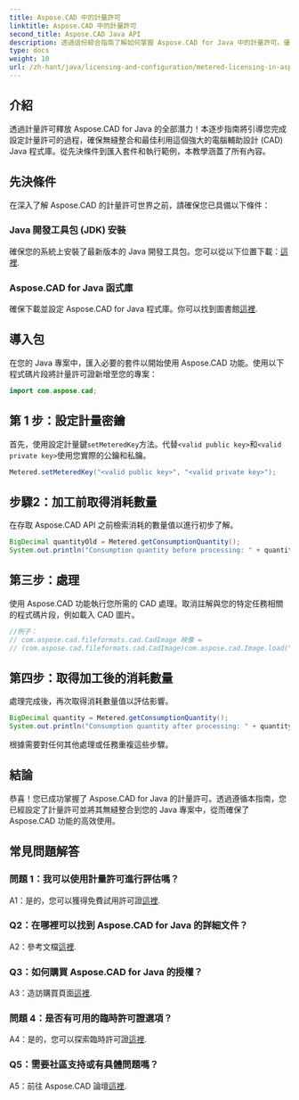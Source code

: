 ```yaml
---
title: Aspose.CAD 中的計量許可
linktitle: Aspose.CAD 中的計量許可
second_title: Aspose.CAD Java API
description: 透過這份綜合指南了解如何掌握 Aspose.CAD for Java 中的計量許可。優化 CAD 處理以提高效率和成本效益。
type: docs
weight: 10
url: /zh-hant/java/licensing-and-configuration/metered-licensing-in-aspose-cad/
---
```

## 介紹

透過計量許可釋放 Aspose.CAD for Java 的全部潛力！本逐步指南將引導您完成設定計量許可的過程，確保無縫整合和最佳利用這個強大的電腦輔助設計 (CAD) Java 程式庫。從先決條件到匯入套件和執行範例，本教學涵蓋了所有內容。

## 先決條件

在深入了解 Aspose.CAD 的計量許可世界之前，請確保您已具備以下條件：

### Java 開發工具包 (JDK) 安裝

確保您的系統上安裝了最新版本的 Java 開發工具包。您可以從以下位置下載：[這裡](https://www.oracle.com/java/technologies/javase-downloads.html).

### Aspose.CAD for Java 函式庫

確保下載並設定 Aspose.CAD for Java 程式庫。你可以找到圖書館[這裡](https://releases.aspose.com/cad/java/).

## 導入包

在您的 Java 專案中，匯入必要的套件以開始使用 Aspose.CAD 功能。使用以下程式碼片段將計量許可證新增至您的專案：

```java
import com.aspose.cad;
```

## 第 1 步：設定計量密鑰

首先，使用設定計量鍵`setMeteredKey`方法。代替`<valid public key>`和`<valid private key>`使用您實際的公鑰和私鑰。

```java
Metered.setMeteredKey("<valid public key>", "<valid private key>");
```

## 步驟2：加工前取得消耗數量

在存取 Aspose.CAD API 之前檢索消耗的數量值以進行初步了解。

```java
BigDecimal quantityOld = Metered.getConsumptionQuantity();
System.out.println("Consumption quantity before processing: " + quantityOld);
```

## 第三步：處理

使用 Aspose.CAD 功能執行您所需的 CAD 處理。取消註解與您的特定任務相關的程式碼片段，例如載入 CAD 圖片。

```java
//例子：
// com.aspose.cad.fileformats.cad.CadImage 映像 =
// (com.aspose.cad.fileformats.cad.CadImage)com.aspose.cad.Image.load("BlockRefDgn.dwg");
```

## 第四步：取得加工後的消耗數量

處理完成後，再次取得消耗數量值以評估影響。

```java
BigDecimal quantity = Metered.getConsumptionQuantity();
System.out.println("Consumption quantity after processing: " + quantity);
```

根據需要對任何其他處理或任務重複這些步驟。

## 結論

恭喜！您已成功掌握了 Aspose.CAD for Java 的計量許可。透過遵循本指南，您已經設定了計量許可並將其無縫整合到您的 Java 專案中，從而確保了 Aspose.CAD 功能的高效使用。

## 常見問題解答

### 問題 1：我可以使用計量許可進行評估嗎？

 A1：是的，您可以獲得免費試用許可證[這裡](https://releases.aspose.com/).

### Q2：在哪裡可以找到 Aspose.CAD for Java 的詳細文件？

A2：參考文檔[這裡](https://reference.aspose.com/cad/java/).

### Q3：如何購買 Aspose.CAD for Java 的授權？

 A3：造訪購買頁面[這裡](https://purchase.aspose.com/buy).

### 問題 4：是否有可用的臨時許可證選項？

 A4：是的，您可以探索臨時許可證[這裡](https://purchase.aspose.com/temporary-license/).

### Q5：需要社區支持或有具體問題嗎？

 A5：前往 Aspose.CAD 論壇[這裡](https://forum.aspose.com/c/cad/19).